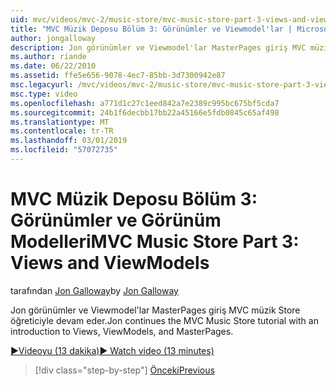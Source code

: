 ```yaml
---
uid: mvc/videos/mvc-2/music-store/mvc-music-store-part-3-views-and-viewmodels
title: "MVC Müzik Deposu Bölüm 3: Görünümler ve Viewmodel'lar | Microsoft Docs"
author: jongalloway
description: Jon görünümler ve Viewmodel'lar MasterPages giriş MVC müzik Store öğreticiyle devam eder.
ms.author: riande
ms.date: 06/22/2010
ms.assetid: ffe5e656-9078-4ec7-85bb-3d7300942e87
msc.legacyurl: /mvc/videos/mvc-2/music-store/mvc-music-store-part-3-views-and-viewmodels
msc.type: video
ms.openlocfilehash: a771d1c27c1eed842a7e2389c995bc675bf5cda7
ms.sourcegitcommit: 24b1f6decbb17bb22a45166e5fdb0845c65af498
ms.translationtype: MT
ms.contentlocale: tr-TR
ms.lasthandoff: 03/01/2019
ms.locfileid: "57072735"
---
```

<a name="mvc-music-store-part-3-views-and-viewmodels"></a><span data-ttu-id="90304-103">MVC Müzik Deposu Bölüm 3: Görünümler ve Görünüm Modelleri</span><span class="sxs-lookup"><span data-stu-id="90304-103">MVC Music Store Part 3: Views and ViewModels</span></span>
====================
<span data-ttu-id="90304-104">tarafından [Jon Galloway](https://github.com/jongalloway)</span><span class="sxs-lookup"><span data-stu-id="90304-104">by [Jon Galloway](https://github.com/jongalloway)</span></span>

<span data-ttu-id="90304-105">Jon görünümler ve Viewmodel'lar MasterPages giriş MVC müzik Store öğreticiyle devam eder.</span><span class="sxs-lookup"><span data-stu-id="90304-105">Jon continues the MVC Music Store tutorial with an introduction to Views, ViewModels, and MasterPages.</span></span>

[<span data-ttu-id="90304-106">&#9654;Videoyu (13 dakika)</span><span class="sxs-lookup"><span data-stu-id="90304-106">&#9654; Watch video (13 minutes)</span></span>](https://channel9.msdn.com/Blogs/ASP-NET-Site-Videos/mvc-music-store-part-3-views-and-viewmodels)

> [!div class="step-by-step"]
> [<span data-ttu-id="90304-107">Önceki</span><span class="sxs-lookup"><span data-stu-id="90304-107">Previous</span></span>](mvc-music-store-part-2-controllers.md)

